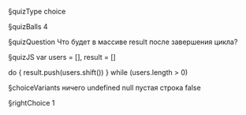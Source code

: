 §quizType
choice

§quizBalls
4


§quizQuestion
Что будет в массиве result после завершения цикла?



§quizJS
var users = [], result = []

do {
  result.push(users.shift())
} while (users.length > 0)



§choiceVariants
ничего
undefined
null
пустая строка
false


§rightChoice
1
